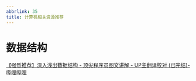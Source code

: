 ```yaml
---
abbrlink: 35
title: 计算机相关资源推荐
---
```

# 数据结构
[【强烈推荐】深入浅出数据结构 - 顶尖程序员图文讲解 - UP主翻译校对 (已完结)-哔哩哔哩](https://b23.tv/yw71NFJ)
